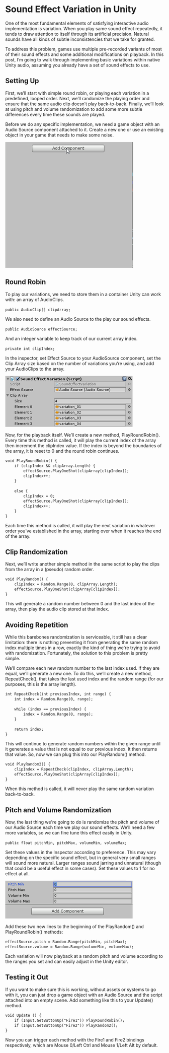 # Sound Effect Variation in Unity

One of the most fundamental elements of satisfying interactive audio implementation is variation. When you
play same sound effect repeatedly, it tends to draw attention to itself through its artificial precision.
Natural sounds have all kinds of subtle inconsistencies that we take for granted.

To address this problem, games use multiple pre-recorded variants of most of their sound effects and some
additional modifications on playback. In this post, I’m going to walk through implementing basic variations
within native Unity audio, assuming you already have a set of sound effects to use.

## Setting Up

First, we’ll start with simple round robin, or playing each variation in a predefined, looped order. Next,
we’ll randomize the playing order and ensure that the same audio clip doesn’t play back-to-back. Finally,
we’ll look at using pitch and volume randomization to add some more subtle differences every time these
sounds are played.

Before we do any specific implementation, we need a game object with an Audio Source component attached to
it. Create a new one or use an existing object in your game that needs to make some noise.

![AudioSource 2](/files/images/AddAudioSource2.gif)

## Round Robin

To play our variations, we need to store them in a container Unity can work with: an array of AudioClips.

`public AudioClip[] clipArray;`

We also need to define an Audio Source to the play our sound effects.

`public AudioSource effectSource;`

And an integer variable to keep track of our current array index.

`private int clipIndex;`

In the inspector, set Effect Source to your AudioSource component, set the Clip Array size based on the
number of variations you’re using, and add your AudioClips to the array.

![Sound Effect Variation Script](/files/images/SoundEffectVariation-Script.png)

Now, for the playback itself. We’ll create a new method, PlayRoundRobin(). Every time this method is called,
it will play the current index of the array then increment the clipIndex value. If the index is beyond the
boundaries of the array, it is reset to 0 and the round robin continues.

```
void PlayRoundRobin() {
    if (clipIndex && clipArray.Length) {
        effectSource.PlayOneShot(clipArray[clipIndex]);
        clipIndex++;
    }

    else {
        clipIndex = 0;
        effectSource.PlayOneShot(clipArray[clipIndex]);
        clipIndex++;
    }
}
```

Each time this method is called, it will play the next variation in whatever order you’ve established in the
array, starting over when it reaches the end of the array.

## Clip Randomization

Next, we’ll write another simple method in the same script to play the clips from the array in a (pseudo) random order.

```
void PlayRandom() {
    clipIndex = Random.Range(0, clipArray.Length);
    effectSource.PlayOneShot(clipArray[clipIndex]);
}
```

This will generate a random number between 0 and the last index of the array, then play the audio clip stored
at that index.

## Avoiding Repetition

While this barebones randomization is serviceable, it still has a clear limitation: there is nothing
preventing it from generating the same random index multiple times in a row, exactly the kind of thing
we're trying to avoid with randomization. Fortunately, the solution to this problem is pretty simple.

We’ll compare each new random number to the last index used. If they are equal, we’ll generate a new one. To
do this, we’ll create a new method, RepeatCheck(), that takes the last used index and the random range (for
our purposes, this is the array length).

```
int RepeatCheck(int previousIndex, int range) {
    int index = Random.Range(0, range);

    while (index == previousIndex) {
        index = Random.Range(0, range);
    }

    return index;
}
```

This will continue to generate random numbers within the given range until it generates a value that is not
equal to our previous index. It then returns that value. So, now we can plug this into our PlayRandom() method.

```
void PlayRandom2() {
    clipIndex = RepeatCheck(clipIndex, clipArray.Length);
    effectSource.PlayOneShot(clipArray[clipIndex]);
}
```

When this method is called, it will never play the same random variation back-to-back.

## Pitch and Volume Randomization

Now, the last thing we're going to do is randomize the pitch and volume of our Audio Source each time
we play our sound effects. We’ll need a few more variables, so we can fine tune this effect easily in Unity.

`public float pitchMin, pitchMax, volumeMin, volumeMax;`

Set these values in the Inspector according to preference. This may vary depending on the specific sound
effect, but in general very small ranges will sound more natural. Larger ranges sound jarring and unnatural
(though that could be a useful effect in some cases). Set these values to 1 for no effect at all.

![PitchVolumeMinMax](/files/images/PitchVolumeMinMax.gif)

Add these two new lines to the beginning of the PlayRandom() and PlayRoundRobin() methods:

```
effectSource.pitch = Random.Range(pitchMin, pitchMax);
effectSource.volume = Random.Range(volumeMin, volumeMax);
```

Each variation will now playback at a random pitch and volume according to the ranges you set and can easily
adjust in the Unity editor.

## Testing it Out

If you want to make sure this is working, without assets or systems to go with it, you can just drop a game
object with an Audio Source and the script attached into an empty scene. Add something like this to your
Update() method.

```
void Update () {
    if (Input.GetButtonUp("Fire1")) PlayRoundRobin();
    if (Input.GetButtonUp("Fire2")) PlayRandom2();
}
```

Now you can trigger each method with the Fire1 and Fire2 bindings respectively, which are Mouse 0/Left Ctrl
and Mouse 1/Left Alt by default.
